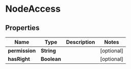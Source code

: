 
# NodeAccess

## Properties
Name | Type | Description | Notes
------------ | ------------- | ------------- | -------------
**permission** | **String** |  |  [optional]
**hasRight** | **Boolean** |  |  [optional]



